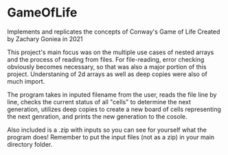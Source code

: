 # GameOfLife
Implements and replicates the concepts of Conway's Game of Life Created by Zachary Goniea in 2021

This project's main focus was on the multiple use cases of nested arrays and the process of reading from files. For file-reading, error checking
obviously becomes necessary, so that was also a major portion of this project. Understaning of 2d arrays as well as deep copies were also of much import.

The program takes in inputed filename from the user, reads the file line by line, checks the current status of all "cells" to determine the next generation,
utilizes deep copies to create a new board of cells representing the next genration, and prints the new generation to the cosole.

Also included is a .zip with inputs so you can see for yourself what the program does! Remember to put the input files (not as a zip) in your main directory folder.
